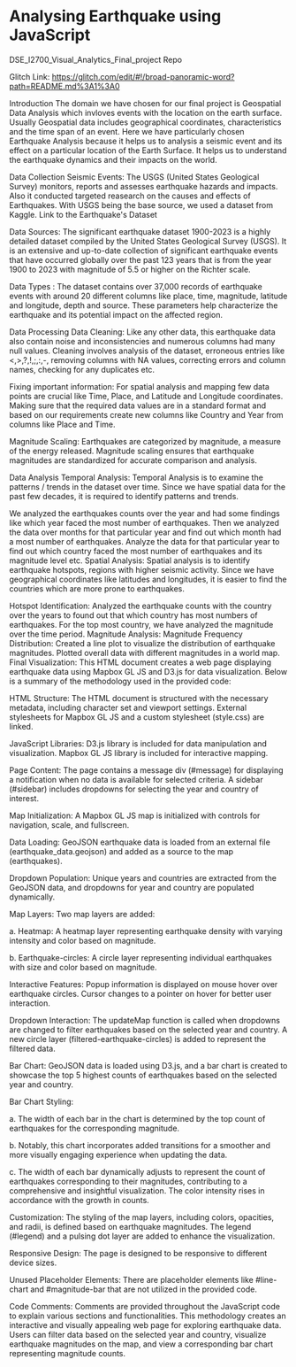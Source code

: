 # Analysing Earthquake using JavaScript
DSE_I2700_Visual_Analytics_Final_project Repo

Glitch Link: https://glitch.com/edit/#!/broad-panoramic-word?path=README.md%3A1%3A0 

Introduction
The domain we have chosen for our final project is Geospatial Data Analysis which invloves events with the location on the earth surface. Usually Geospatial data includes geographical coordinates, characteristics and the time span of an event. Here we have particularly chosen Earthquake Analysis because it helps us to analysis a seismic event and its effect on a particular location of the Earth Surface. It helps us to understand the earthquake dynamics and their impacts on the world.

Data Collection
Seismic Events:
The USGS (United States Geological Survey) monitors, reports and assesses earthquake hazards and impacts. Also it conducted targeted reasearch on the causes and effects of Earthquakes. With USGS being the base source, we used a dataset from Kaggle. Link to the Earthquake's Dataset

Data Sources:
The significant earthquake dataset 1900-2023 is a highly detailed dataset compiled by the United States Geological Survey (USGS). It is an extensive and up-to-date collection of significant earthquake events that have occurred globally over the past 123 years that is from the year 1900 to 2023 with magnitude of 5.5 or higher on the Richter scale.

Data Types :
The dataset contains over 37,000 records of earthquake events with around 20 different columns like place, time, magnitude, latitude and longitude, depth and source. These parameters help characterize the earthquake and its potential impact on the affected region.

Data Processing
Data Cleaning:
Like any other data, this earthquake data also contain noise and inconsistencies and numerous columns had many null values. Cleaning involves analysis of the dataset, erroneous entries like <,>,?,!,;,:,-, removing columns with NA values, correcting errors and column names, checking for any duplicates etc.

Fixing important information:
For spatial analysis and mapping few data points are crucial like Time, Place, and Latitude and Longitude coordinates. Making sure that the required data values are in a standard format and based on our requirements create new columns like Country and Year from columns like Place and Time.

Magnitude Scaling:
Earthquakes are categorized by magnitude, a measure of the energy released. Magnitude scaling ensures that earthquake magnitudes are standardized for accurate comparison and analysis.

Data Analysis
Temporal Analysis:
Temporal Analysis is to examine the patterns / trends in the dataset over time. Since we have spatial data for the past few decades, it is required to identify patterns and trends.

We analyzed the earthquakes counts over the year and had some findings like which year faced the most number of earthquakes.
Then we analyzed the data over months for that particular year and find out which month had a most number of earthquakes.
Analyze the data for that particular year to find out which country faced the most number of earthquakes and its magnitude level etc.
Spatial Analysis:
Spatial analysis is to identify earthquake hotspots, regions with higher seismic activity. Since we have geographical coordinates like latitudes and longitudes, it is easier to find the countries which are more prone to earthquakes.

Hotspot Identification: Analyzed the earthquake counts with the country over the years to found out that which country has most numbers of earthquakes.
For the top most country, we have analyzed the magnitude over the time period.
Magnitude Analysis:
Magnitude Frequency Distribution: Created a line plot to visualize the distribution of earthquake magnitudes.
Plotted overall data with different magnitudes in a world map.
Final Visualization:
This HTML document creates a web page displaying earthquake data using Mapbox GL JS and D3.js for data visualization. Below is a summary of the methodology used in the provided code:

HTML Structure: The HTML document is structured with the necessary metadata, including character set and viewport settings. External stylesheets for Mapbox GL JS and a custom stylesheet (style.css) are linked.

JavaScript Libraries: D3.js library is included for data manipulation and visualization. Mapbox GL JS library is included for interactive mapping.

Page Content: The page contains a message div (#message) for displaying a notification when no data is available for selected criteria. A sidebar (#sidebar) includes dropdowns for selecting the year and country of interest.

Map Initialization: A Mapbox GL JS map is initialized with controls for navigation, scale, and fullscreen.

Data Loading: GeoJSON earthquake data is loaded from an external file (earthquake_data.geojson) and added as a source to the map (earthquakes).

Dropdown Population: Unique years and countries are extracted from the GeoJSON data, and dropdowns for year and country are populated dynamically.

Map Layers: Two map layers are added:

a. Heatmap: A heatmap layer representing earthquake density with varying intensity and color based on magnitude.

b. Earthquake-circles: A circle layer representing individual earthquakes with size and color based on magnitude.

Interactive Features: Popup information is displayed on mouse hover over earthquake circles. Cursor changes to a pointer on hover for better user interaction.

Dropdown Interaction: The updateMap function is called when dropdowns are changed to filter earthquakes based on the selected year and country. A new circle layer (filtered-earthquake-circles) is added to represent the filtered data.

Bar Chart: GeoJSON data is loaded using D3.js, and a bar chart is created to showcase the top 5 highest counts of earthquakes based on the selected year and country.

Bar Chart Styling:

a. The width of each bar in the chart is determined by the top count of earthquakes for the corresponding magnitude.

b. Notably, this chart incorporates added transitions for a smoother and more visually engaging experience when updating the data.

c. The width of each bar dynamically adjusts to represent the count of earthquakes corresponding to their magnitudes, contributing to a comprehensive and insightful visualization. The color intensity rises in accordance with the growth in counts.

Customization: The styling of the map layers, including colors, opacities, and radii, is defined based on earthquake magnitudes. The legend (#legend) and a pulsing dot layer are added to enhance the visualization.

Responsive Design: The page is designed to be responsive to different device sizes.

Unused Placeholder Elements: There are placeholder elements like #line-chart and #magnitude-bar that are not utilized in the provided code.

Code Comments: Comments are provided throughout the JavaScript code to explain various sections and functionalities. This methodology creates an interactive and visually appealing web page for exploring earthquake data. Users can filter data based on the selected year and country, visualize earthquake magnitudes on the map, and view a corresponding bar chart representing magnitude counts.
